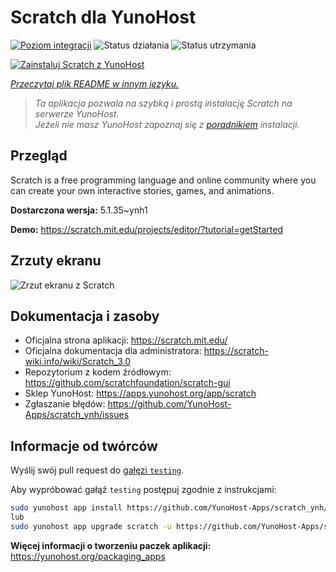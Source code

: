 <!--
To README zostało automatycznie wygenerowane przez <https://github.com/YunoHost/apps/tree/master/tools/readme_generator>
Nie powinno być ono edytowane ręcznie.
-->

# Scratch dla YunoHost

[![Poziom integracji](https://apps.yunohost.org/badge/integration/scratch)](https://ci-apps.yunohost.org/ci/apps/scratch/)
![Status działania](https://apps.yunohost.org/badge/state/scratch)
![Status utrzymania](https://apps.yunohost.org/badge/maintained/scratch)

[![Zainstaluj Scratch z YunoHost](https://install-app.yunohost.org/install-with-yunohost.svg)](https://install-app.yunohost.org/?app=scratch)

*[Przeczytaj plik README w innym języku.](./ALL_README.md)*

> *Ta aplikacja pozwala na szybką i prostą instalację Scratch na serwerze YunoHost.*  
> *Jeżeli nie masz YunoHost zapoznaj się z [poradnikiem](https://yunohost.org/install) instalacji.*

## Przegląd

Scratch is a free programming language and online community where you can create your own interactive stories, games, and animations.

**Dostarczona wersja:** 5.1.35~ynh1

**Demo:** <https://scratch.mit.edu/projects/editor/?tutorial=getStarted>

## Zrzuty ekranu

![Zrzut ekranu z Scratch](./doc/screenshots/800px-Scratch_3.0_Éditeur.png)

## Dokumentacja i zasoby

- Oficjalna strona aplikacji: <https://scratch.mit.edu/>
- Oficjalna dokumentacja dla administratora: <https://scratch-wiki.info/wiki/Scratch_3.0>
- Repozytorium z kodem źródłowym: <https://github.com/scratchfoundation/scratch-gui>
- Sklep YunoHost: <https://apps.yunohost.org/app/scratch>
- Zgłaszanie błędów: <https://github.com/YunoHost-Apps/scratch_ynh/issues>

## Informacje od twórców

Wyślij swój pull request do [gałęzi `testing`](https://github.com/YunoHost-Apps/scratch_ynh/tree/testing).

Aby wypróbować gałąź `testing` postępuj zgodnie z instrukcjami:

```bash
sudo yunohost app install https://github.com/YunoHost-Apps/scratch_ynh/tree/testing --debug
lub
sudo yunohost app upgrade scratch -u https://github.com/YunoHost-Apps/scratch_ynh/tree/testing --debug
```

**Więcej informacji o tworzeniu paczek aplikacji:** <https://yunohost.org/packaging_apps>
